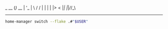 
 _ __ (_)_  __
| '_ \| \ \/ /
| | | | |>  < 
|_| |_|_/_/\_\


---


```bash
home-manager switch --flake .#"$USER"
```